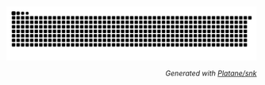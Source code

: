 <picture>
  <source media="(prefers-color-scheme: dark)" srcset="https://raw.githubusercontent.com/fstaudt/fstaudt/output/github-snake-dark.svg" />
  <source media="(prefers-color-scheme: light)" srcset="https://raw.githubusercontent.com/fstaudt/fstaudt/output/github-snake.svg" />
  <img alt="github-snake" src="https://raw.githubusercontent.com/fstaudt/fstaudt/output/github-snake-dark.svg" />
</picture>
<div width=100% align=right>

  *Generated with [Platane/snk](https://github.com/Platane/snk)*

</div>
